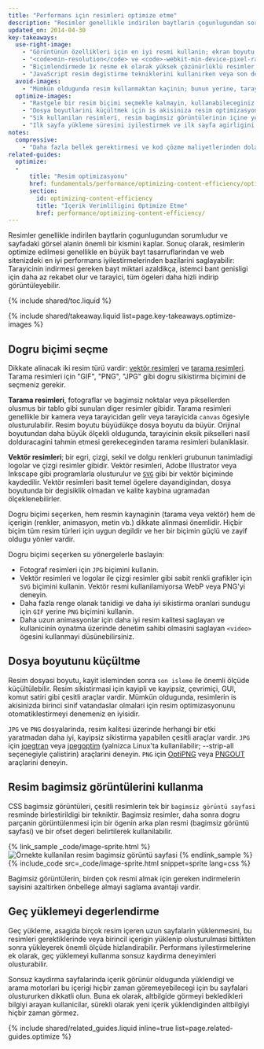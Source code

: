 ```yaml
---
title: "Performans için resimleri optimize etme"
description: "Resimler genellikle indirilen baytlarin çogunlugundan sorumludur ve sayfadaki görsel alanin önemli bir kismini kaplar."
updated_on: 2014-04-30
key-takeaways:
  use-right-image:
    - "Görüntünün özellikleri için en iyi resmi kullanin; ekran boyutu, cihaz çözünürlügü ve sayfa yerlesimini dikkate alin."
    - "<code>min-resolution</code> ve <code>-webkit-min-device-pixel-ratio</code> ile medya sorgulari kullanan yüksek DPI'ya sahip görüntüler için CSS`deki <code>background-image</code> özelligini degistirin."
    - "Biçimlendirmede 1x resme ek olarak yüksek çözünürlüklü resimler saglamak için srcset tanimlayicisini kullanin."
    - "JavaScript resim degistirme tekniklerini kullanirken veya son derece sikistirilmis yüksek çözünürlüklü resimleri düsük çözünürlüklü cihazlara sunarken performans maliyetlerini göz önünde bulundurun."
  avoid-images:
    - "Mümkün oldugunda resim kullanmaktan kaçinin; bunun yerine, tarayici yeteneklerinden yararlanin, resimlerin yerine unicode karakterler kullanin ve karmasik simgeleri simge yazi tipleriyle degistirin."
  optimize-images:
    - "Rastgele bir resim biçimi seçmekle kalmayin, kullanabileceginiz farkli biçimleri anlayin ve en uygun biçimi kullanin."
    - "Dosya boyutlarini küçültmek için is akisiniza resim optimizasyonu ve sikistirma araçlarini dahil edin."
    - "Sik kullanilan resimleri, resim bagimsiz görüntülerinin içine yerlestirerek http isteklerinin sayisini azaltin."
    - "Ilk sayfa yükleme süresini iyilestirmek ve ilk sayfa agirligini azaltmak için resimleri yalnizca görünümün içine kaydirilmalarindan sonra yüklemeyi degerlendirin."
notes:
  compressive:
    - "Daha fazla bellek gerektirmesi ve kod çözme maliyetlerinden dolayi sikistirma teknigini dikkatli kullanin.  Büyük resimleri küçük ekranlara sigdirmak üzere yeniden boyutlandirmak pahali bir islemdir ve özellikle hem bellegin hem de islemenin sinirli oldugu en yalin cihazlarda zor olabilir."
related-guides:
  optimize:
  -
      title: "Resim optimizasyonu"
      href: fundamentals/performance/optimizing-content-efficiency/optimize-encoding-and-transfer.html#image-optimization
      section:
        id: optimizing-content-efficiency
        title: "Içerik Verimliligini Optimize Etme"
        href: performance/optimizing-content-efficiency/
---
```


<p class="intro">
  Resimler genellikle indirilen baytlarin çogunlugundan sorumludur ve sayfadaki görsel alanin önemli bir kismini kaplar. Sonuç olarak, resimlerin optimize edilmesi genellikle en büyük bayt tasarruflarindan ve web sitenizdeki en iyi performans iyilestirmelerinden bazilarini saglayabilir: Tarayicinin indirmesi gereken bayt miktari azaldikça, istemci bant genisligi için daha az rekabet olur ve tarayici, tüm ögeleri daha hizli indirip görüntüleyebilir.
</p>

{% include shared/toc.liquid %}

{% include shared/takeaway.liquid list=page.key-takeaways.optimize-images %}

## Dogru biçimi seçme

Dikkate alinacak iki resim türü vardir: [vektör resimleri](http://en.wikipedia.org/wiki/Vector_graphics) ve [tarama resimleri](http://en.wikipedia.org/wiki/Raster_graphics). Tarama resimleri için "GIF", "PNG", "JPG" gibi dogru sikistirma biçimini de seçmeniz gerekir.

**Tarama resimleri**, fotograflar ve bagimsiz noktalar veya piksellerden olusmus bir tablo gibi sunulan diger resimler gibidir. Tarama resimleri genellikle bir kamera veya tarayicidan gelir veya tarayicida `canvas` ögesiyle olusturulabilir.  Resim boyutu büyüdükçe dosya boyutu da büyür.  Orijinal boyutundan daha büyük ölçekli oldugunda, tarayicinin eksik pikselleri nasil dolduracagini tahmin etmesi gerekeceginden tarama resimleri bulaniklasir.

**Vektör resimleri**; bir egri, çizgi, sekil ve dolgu renkleri grubunun tanimladigi logolar ve çizgi resimler gibidir. Vektör resimleri, Adobe Illustrator veya Inkscape gibi programlarla olusturulur ve [`SVG`](http://css-tricks.com/using-svg/) gibi bir vektör biçiminde kaydedilir.  Vektör resimleri basit temel ögelere dayandigindan, dosya boyutunda bir degisiklik olmadan ve kalite kaybina ugramadan ölçeklenebilirler.

Dogru biçimi seçerken, hem resmin kaynaginin (tarama veya vektör) hem de içerigin (renkler, animasyon, metin vb.) dikkate alinmasi önemlidir. Hiçbir biçim tüm resim türleri için uygun degildir ve her bir biçimin güçlü ve zayif oldugu yönler vardir.

Dogru biçimi seçerken su yönergelerle baslayin:

* Fotograf resimleri için `JPG` biçimini kullanin.
* Vektör resimleri ve logolar ile çizgi resimler gibi sabit renkli grafikler için `SVG` biçimini kullanin.
  Vektör resmi kullanilamiyorsa WebP veya PNG'yi deneyin.
* Daha fazla renge olanak tanidigi ve daha iyi sikistirma oranlari sundugu için `GIF` yerine `PNG` biçimini kullanin.
* Daha uzun animasyonlar için daha iyi resim kalitesi saglayan ve kullanicinin oynatma üzerinde denetim sahibi olmasini saglayan `<video>` ögesini kullanmayi düsünebilirsiniz.

## Dosya boyutunu küçültme

Resim dosyasi boyutu, kayit isleminden sonra `son isleme` ile önemli ölçüde küçültülebilir. Resim sikistirmasi için kayipli ve kayipsiz, çevrimiçi, GUI, komut satiri gibi çesitli araçlar vardir.  Mümkün oldugunda, resimlerin is akisinizda birinci sinif vatandaslar olmalari için resim optimizasyonunu otomatiklestirmeyi denemeniz en iyisidir.

`JPG` ve `PNG` dosyalarinda, resim kalitesi üzerinde herhangi bir etki yaratmadan daha iyi, kayipsiz sikistirma yapabilen çesitli araçlar vardir. `JPG` için [jpegtran](http://jpegclub.org/) veya [jpegoptim](http://freshmeat.net/projects/jpegoptim/) (yalnizca Linux'ta kullanilabilir; --strip-all seçenegiyle çalistirin) araçlarini deneyin. `PNG` için [OptiPNG](http://optipng.sourceforge.net/) veya [PNGOUT](http://www.advsys.net/ken/util/pngout.htm) araçlarini deneyin.

## Resim bagimsiz görüntülerini kullanma

CSS bagimsiz görüntüleri, çesitli resimlerin tek bir `bagimsiz görüntü sayfasi` resminde birlestirildigi bir tekniktir. Bagimsiz resimler, daha sonra dogru parçanin görüntülenmesi için bir ögenin arka plan resmi (bagimsiz görüntü sayfasi) ve bir ofset degeri belirtilerek kullanilabilir.

{% link_sample _code/image-sprite.html %}
<img src="img/sprite-sheet.png" class="center" alt="Örnekte kullanilan resim bagimsiz görüntü sayfasi">
{% endlink_sample %}
{% include_code src=_code/image-sprite.html snippet=sprite lang=css %}

Bagimsiz görüntülerin, birden çok resmi almak için gereken indirmelerin sayisini azaltirken önbellege almayi saglama avantaji vardir.

## Geç yüklemeyi degerlendirme

Geç yükleme, asagida birçok resim içeren uzun sayfalarin yüklenmesini, bu resimleri gerektiklerinde veya birincil içerigin yüklenip olusturulmasi bittikten sonra yükleyerek önemli ölçüde hizlandirabilir.  Performans iyilestirmelerine ek olarak, geç yüklemeyi kullanma sonsuz kaydirma deneyimleri olusturabilir.

Sonsuz kaydirma sayfalarinda içerik görünür oldugunda yüklendigi ve arama motorlari bu içerigi hiçbir zaman göremeyebilecegi için bu sayfalari olustururken dikkatli olun.  Buna ek olarak, altbilgide görmeyi bekledikleri bilgiyi arayan kullanicilar, sürekli olarak yeni içerik yüklendiginden altbilgiyi hiçbir zaman görmez.

{% include shared/related_guides.liquid inline=true list=page.related-guides.optimize %}




